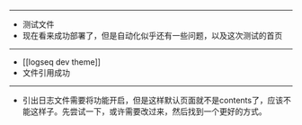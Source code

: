 - ---
- 测试文件
- 现在看来成功部署了，但是自动化似乎还有一些问题，以及这次测试的首页
- ---
- [[logseq dev theme]]
- 文件引用成功
- ---
- 引出日志文件需要将功能开启，但是这样默认页面就不是contents了，应该不能这样子。先尝试一下，或许需要改过来，然后找到一个更好的方式。
